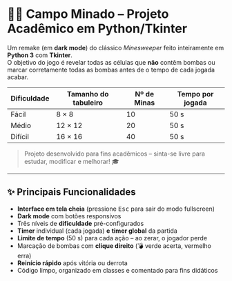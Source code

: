 # 🏴‍☠️ Campo Minado – Projeto Acadêmico em Python/Tkinter

Um remake (em **dark mode**) do clássico _Minesweeper_ feito inteiramente em **Python 3** com **Tkinter**.  
O objetivo do jogo é revelar todas as células que **não** contêm bombas ou marcar corretamente todas as bombas antes de o tempo de cada jogada acabar.

| Dificuldade | Tamanho do tabuleiro | Nº de Minas | Tempo por jogada |
|-------------|---------------------|-------------|------------------|
| Fácil       | 8 × 8               | 10          | 50 s             |
| Médio       | 12 × 12             | 20          | 50 s             |
| Difícil     | 16 × 16             | 40          | 50 s             |

> Projeto desenvolvido para fins acadêmicos – sinta-se livre para estudar, modificar e melhorar! 🎓

---

## ✨ Principais Funcionalidades

- **Interface em tela cheia** (pressione <kbd>Esc</kbd> para sair do modo fullscreen)
- **Dark mode** com botões responsivos
- Três níveis de **dificuldade** pré-configurados
- **Timer** individual (cada jogada) **e** **timer global** da partida
- **Limite de tempo** (50 s) para cada ação – ao zerar, o jogador perde
- Marcação de bombas com **clique direito** (💣 verde acerta, vermelho erra)
- **Reinício rápido** após vitória ou derrota
- Código limpo, organizado em classes e comentado para fins didáticos
